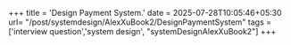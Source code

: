 +++
title = 'Design Payment System.'
date = 2025-07-28T10:05:46+05:30
url= "/post/systemdesign/AlexXuBook2/DesignPaymentSystem"
tags = ['interview question','system design', "systemDesignAlexXuBook2"]
+++

